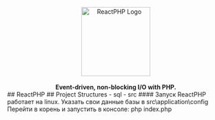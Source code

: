 <div align="center">
    <a href="https://reactphp.org"><img src="https://rawgit.com/reactphp/branding/master/reactphp-logo.svg" alt="ReactPHP Logo" width="160"></a>
</div>
    
<br>
    
<div align="center">
    <strong>Event-driven, non-blocking I/O with PHP.</strong>
</div>
## ReactPHP
## Project Structures
    - sql
    - src  
#### Запуск
	ReactPHP работает на linux.
	Указать свои данные базы в src\application\config
	Перейти в корень и запустить в консоле: php index.php
              
